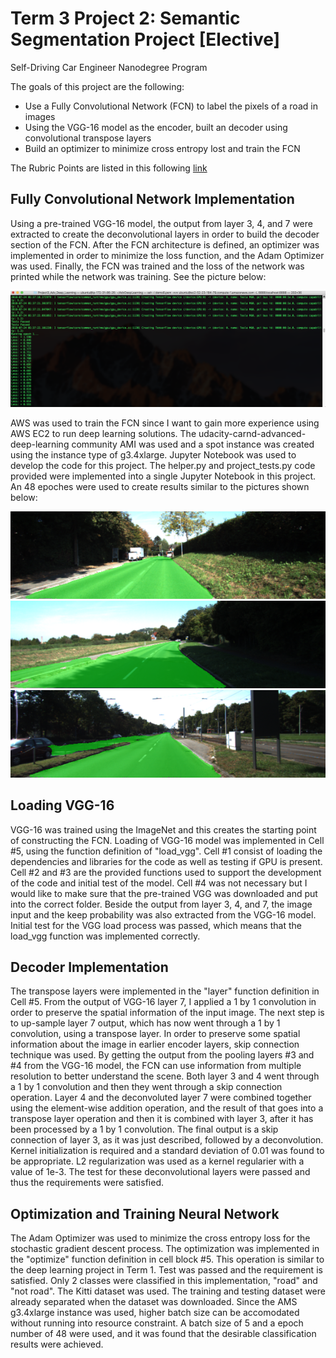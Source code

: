 # **Term 3 Project 2: Semantic Segmentation Project [Elective]**
Self-Driving Car Engineer Nanodegree Program

The goals of this project are the following:

* Use a Fully Convolutional Network (FCN) to label the pixels of a road in images
* Using the VGG-16 model as the encoder, built an decoder using convolutional transpose layers
* Build an optimizer to minimize cross entropy lost and train the FCN

[//]: # (Image References)

[image1]: ./images/um_000021.png "P1"
[image2]: ./images/um_000047.png "P2"
[image3]: ./images/um_000000.png "P3"
[image4]: ./images/losses.png "P4"
[image5]: ./images/.png "P5"
[image6]: ./images/.png "P6"
[image7]: ./images/.png "P7"
[image8]: ./images/.png "P8"
[image9]: ./images/.png "P9"

The Rubric Points are listed in this following [link](https://review.udacity.com/#!/rubrics/989/view)

## Fully Convolutional Network Implementation
Using a pre-trained VGG-16 model, the output from layer 3, 4, and 7 were extracted to create the deconvolutional layers in order to build the decoder section of the FCN.  After the FCN architecture is defined, an optimizer was implemented in order to minimize the loss function, and the Adam Optimizer was used.  Finally, the FCN was trained and the loss of the network was printed while the network was training.  See the picture below:

![alt text][image4]

AWS was used to train the FCN since I want to gain more experience using AWS EC2 to run deep learning solutions.  The udacity-carnd-advanced-deep-learning community AMI was used and a spot instance was created using the instance type of g3.4xlarge.  Jupyter Notebook was used to develop the code for this project.  The helper.py and project_tests.py code provided were implemented into a single Jupyter Notebook in this project.  An 48 epoches were used to create results similar to the pictures shown below:

![alt text][image1]
![alt text][image2]
![alt text][image3]

## Loading VGG-16
VGG-16 was trained using the ImageNet and this creates the starting point of constructing the FCN.  Loading of VGG-16 model was implemented in Cell #5, using the function definition of "load_vgg".  Cell #1 consist of loading the dependencies and libraries for the code as well as testing if GPU is present.  Cell #2 and #3 are the provided functions used to support the development of the code and initial test of the model.  Cell #4 was not necessary but I would like to make sure that the pre-trained VGG was downloaded and put into the correct folder.  Beside the output from layer 3, 4, and 7, the image input and the keep probability was also extracted from the VGG-16 model.  Initial test for the VGG load process was passed, which means that the load_vgg function was implemented correctly.

## Decoder Implementation
The transpose layers were implemented in the "layer" function definition in Cell #5. From the output of VGG-16 layer 7, I applied a 1 by 1 convolution in order to preserve the spatial information of the input image.  The next step is to up-sample layer 7 output, which has now went through a 1 by 1 convolution, using a transpose layer.  In order to preserve some spatial information about the image in earlier encoder layers, skip connection technique was used.  By getting the output from the pooling layers #3 and #4 from the VGG-16 model, the FCN can use information from multiple resolution to better understand the scene.  Both layer 3 and 4 went through a 1 by 1 convolution and then they went through a skip connection operation.  Layer 4 and the deconvoluted layer 7 were combined together using the element-wise addition operation, and the result of that goes into a transpose layer operation and then it is combined with layer 3, after it has been processed by a 1 by 1 convolution.  The final output is a skip connection of layer 3, as it was just described, followed by a deconvolution.  Kernel initialization is required and a standard deviation of 0.01 was found to be appropriate.  L2 regularization was used as a kernel regularier with a value of 1e-3. The test for these deconvolutional layers were passed and thus the requirements were satisfied.

## Optimization and Training Neural Network
The Adam Optimizer was used to minimize the cross entropy loss for the stochastic gradient descent process.  The optimization was implemented in the "optimize" function definition in cell block #5. This operation is similar to the deep learning project in Term 1.  Test was passed and the requirement is satisfied.  Only 2 classes were classified in this implementation, "road" and "not road".  The Kitti dataset was used. The training and testing dataset were already separated when the dataset was downloaded.  Since the AMS g3.4xlarge instance was used, higher batch size can be accomodated without running into resource constraint.  A batch size of 5 and a epoch number of 48 were used, and it was found that the desirable classification results were achieved.



